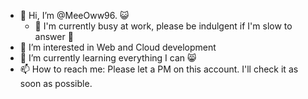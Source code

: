 - 👋 Hi, I’m @MeeOww96. 😺
  - 👷 I'm currently busy at work, please be indulgent if I'm slow to answer 🙂
- 👀 I’m interested in Web and Cloud development
- 🌱 I’m currently learning everything I can 😸
- 📫 How to reach me: Please let a PM on this account. I'll check it as soon as possible.

<!---
MeeOww96/MeeOww96 is a ✨ special ✨ repository because its `README.md` (this file) appears on your GitHub profile.
You can click the Preview link to take a look at your changes.
--->
